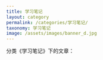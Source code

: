 ```yaml
---
title: 学习笔记
layout: category
permalink: /categories/学习笔记/
taxonomy: 学习笔记
image: /assets/images/banner_d.jpg
---
```

分类《学习笔记》下的文章：